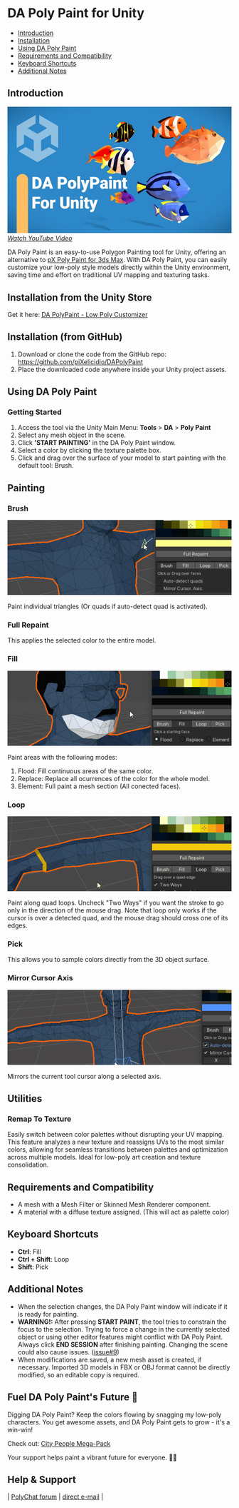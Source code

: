# DA Poly Paint for Unity

- [Introduction](#introduction)
- [Installation](#installation)
- [Using DA Poly Paint](#using-da-poly-paint)
- [Requirements and Compatibility](#requirements-and-compatibility)
- [Keyboard Shortcuts](#keyboard-shortcuts)
- [Additional Notes](#additional-notes)

## Introduction <a name="introduction"></a>

[![Youtube Video](docs~/youtubeThumbnail.jpg)*Watch YouTube Video*](https://www.youtube.com/watch?v=wEDbnaEky0Y)

DA Poly Paint is an easy-to-use Polygon Painting tool for Unity, offering an alternative to [pX Poly Paint for 3ds Max](https://github.com/piXelicidio/pxMaxScript/tree/master/PolyPainter). With DA Poly Paint, you can easily customize your low-poly style models directly within the Unity environment, saving time and effort on traditional UV mapping and texturing tasks.

## Installation from the Unity Store

Get it here: [DA PolyPaint - Low Poly Customizer](https://assetstore.unity.com/packages/tools/painting/da-polypaint-low-poly-customizer-251157)

## Installation (from GitHub) <a name="installation"></a>

1. Download or clone the code from the GitHub repo: https://github.com/piXelicidio/DAPolyPaint
2. Place the downloaded code anywhere inside your Unity project assets.

## Using DA Poly Paint <a name="using-da-poly-paint"></a>
### Getting Started
1. Access the tool via the Unity Main Menu: **Tools** > **DA** > **Poly Paint**
2. Select any mesh object in the scene.
3. Click **'START PAINTING'** in the DA Poly Paint window.
4. Select a color by clicking the texture palette box.
5. Click and drag over the surface of your model to start painting with the default tool: Brush.

## Painting

### Brush
![Using Brush](docs~/using_brush.gif)

Paint individual triangles (Or quads if auto-detect quad is activated).

### Full Repaint

This applies the selected color to the entire model.

### Fill
![Using Fill](docs~/using_fill.gif)
 
Paint areas with the following modes:
1. Flood: Fill continuous areas of the same color.
2. Replace: Replace all ocurrences of the color for the whole model.
3. Element: Full paint a mesh section (All conected faces).

### Loop
![Using Loop](docs~/using_loop.gif)

Paint along quad loops. Uncheck "Two Ways" if you want the stroke to go only in the direction of the mouse drag. Note that loop only works if the cursor is over a detected quad, and the mouse drag should cross one of its edges.

### Pick 
This allows you to sample colors directly from the 3D object surface.

### Mirror Cursor Axis
![Using Mirror](docs~/using_mirror.gif)

Mirrors the current tool cursor along a selected axis. 

## Utilities
### Remap To Texture
Easily switch between color palettes without disrupting your UV mapping. This feature analyzes a new texture and reassigns UVs to the most similar colors, allowing for seamless transitions between palettes and optimization across multiple models. Ideal for low-poly art creation and texture consolidation.

## Requirements and Compatibility <a name="requirements-and-compatibility"></a>
- A mesh with a Mesh Filter or Skinned Mesh Renderer component.
- A material with a diffuse texture assigned. (This will act as palette color)

## Keyboard Shortcuts <a name="keyboard-shortcuts"></a>
- **Ctrl**: Fill
- **Ctrl + Shift**: Loop
- **Shift**: Pick

## Additional Notes <a name="additional-notes"></a>
- When the selection changes, the DA Poly Paint window will indicate if it is ready for painting.
- **WARNING!:** After pressing **START PAINT**, the tool tries to constrain the focus to the selection. Trying to force a change in the currently selected object or using other editor features might conflict with DA Poly Paint. Always click **END SESSION** after finishing painting. Changing the scene could also cause issues. ([issue#9](https://github.com/piXelicidio/DAPolyPaint/issues/9))  
- When modifications are saved, a new mesh asset is created, if necessary. Imported 3D models in FBX or OBJ format cannot be directly modified, so an editable copy is required.

## Fuel DA Poly Paint's Future 🚀 <a name="support-the-project"></a>
Digging DA Poly Paint? Keep the colors flowing by snagging my low-poly characters. You get awesome assets, and DA Poly Paint gets to grow - it's a win-win!

Check out: [City People Mega-Pack](https://assetstore.unity.com/packages/3d/characters/city-people-mega-pack-203329)

Your support helps paint a vibrant future for everyone. 🎨🌈

## Help & Support
| [PolyChat forum](https://github.com/piXelicidio/PolyChat/discussions/categories/scripted-tools) | [direct e-mail](mailto:denys.almaral@gmail.com) | 